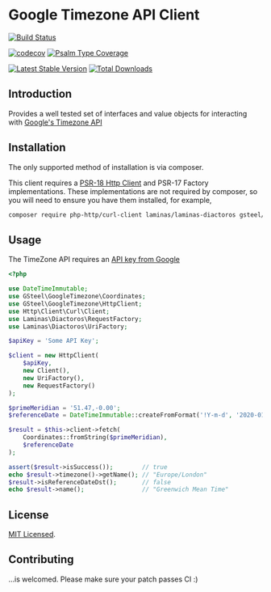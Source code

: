 # Google Timezone API Client

[![Build Status](https://github.com/gsteel/google-timezone/workflows/Continuous%20Integration/badge.svg)](https://github.com/gsteel/google-timezone/actions?query=workflow%3A"Continuous+Integration")

[![codecov](https://codecov.io/gh/gsteel/google-timezone/branch/main/graph/badge.svg)](https://codecov.io/gh/gsteel/google-timezone)
[![Psalm Type Coverage](https://shepherd.dev/github/gsteel/google-timezone/coverage.svg)](https://shepherd.dev/github/gsteel/google-timezone)

[![Latest Stable Version](https://poser.pugx.org/gsteel/google-timezone/v/stable)](https://packagist.org/packages/gsteel/google-timezone)
[![Total Downloads](https://poser.pugx.org/gsteel/google-timezone/downloads)](https://packagist.org/packages/gsteel/google-timezone)

## Introduction

Provides a well tested set of interfaces and value objects for interacting with [Google's Timezone API](https://developers.google.com/maps/documentation/timezone/overview)

## Installation

The only supported method of installation is via composer.

This client requires a [PSR-18 Http Client](https://packagist.org/providers/psr/http-client-implementation) and PSR-17 Factory implementations. These implementations are not required by composer, so you will need to ensure you have them installed, for example,

```bash
composer require php-http/curl-client laminas/laminas-diactoros gsteel/google-timezone
```

## Usage

The TimeZone API requires an [API key from Google](https://developers.google.com/maps/documentation/timezone/get-api-key) 

```php
<?php

use DateTimeImmutable;
use GSteel\GoogleTimezone\Coordinates;
use GSteel\GoogleTimezone\HttpClient;
use Http\Client\Curl\Client;
use Laminas\Diactoros\RequestFactory;
use Laminas\Diactoros\UriFactory;

$apiKey = 'Some API Key';

$client = new HttpClient(
    $apiKey,
    new Client(),
    new UriFactory(),
    new RequestFactory()
);

$primeMeridian = '51.47,-0.00';
$referenceDate = DateTimeImmutable::createFromFormat('!Y-m-d', '2020-01-01');

$result = $this->client->fetch(
    Coordinates::fromString($primeMeridian),
    $referenceDate
);

assert($result->isSuccess());        // true
echo $result->timezone()->getName(); // "Europe/London"
$result->isReferenceDateDst();       // false
echo $result->name();                // "Greenwich Mean Time"
```

## License

[MIT Licensed](LICENSE.md).

## Contributing

…is welcomed. Please make sure your patch passes CI :)
